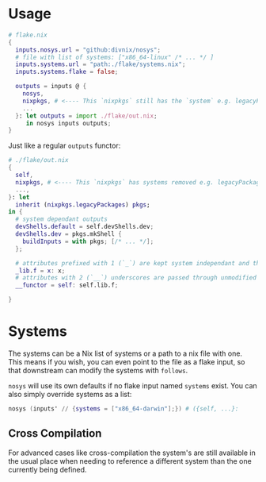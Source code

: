 <!--
SPDX-FileCopyrightText: 2022 The Standard Authors

SPDX-License-Identifier: Unlicense
-->
# Usage

```nix
# flake.nix
{
  inputs.nosys.url = "github:divnix/nosys";
  # file with list of systems: ["x86_64-linux" /* ... */ ]
  inputs.systems.url = "path:./flake/systems.nix";
  inputs.systems.flake = false;

  outputs = inputs @ {
    nosys,
    nixpkgs, # <---- This `nixpkgs` still has the `system` e.g. legacyPackages.${system}.zlib
    ...
  }: let outputs = import ./flake/out.nix;
     in nosys inputs outputs;
}
```

Just like a regular `outputs` functor:
```nix
# ./flake/out.nix
{
  self,
  nixpkgs, # <---- This `nixpkgs` has systems removed e.g. legacyPackages.zlib
  ...,
}: let
  inherit (nixpkgs.legacyPackages) pkgs;
in {
  # system dependant outputs
  devShells.default = self.devShells.dev;
  devShells.dev = pkgs.mkShell {
    buildInputs = with pkgs; [/* ... */];
  };

  # attributes prefixed with 1 (`_`) are kept system independant and the leading `_` is removed
  _lib.f = x: x;
  # attributes with 2 (`__`) underscores are passed through unmodified
  __functor = self: self.lib.f;

}
```


# Systems

The systems can be a Nix list of systems or a path to a nix file with one. This means if you wish,
you can even point to the file as a flake input, so that downstream can modify the systems with
`follows`.

`nosys` will use its own defaults if no flake input named `systems` exist. You can also
simply override systems as a list:
```nix
nosys (inputs' // {systems = ["x86_64-darwin"];}) # ({self, ...}:
```
## Cross Compilation

For advanced cases like cross-compilation the system's are still available in the usual place when
needing to reference a different system than the one currently being defined. 
